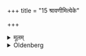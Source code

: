 +++
title = "15 श्रावणीमित्येके"

+++

<details><summary>मूलम्</summary>

श्रावणीमित्येके १५
</details>

<details><summary>Oldenberg</summary>

17. On the full-moon day of Srāvaṇa, according to some (teachers).
</details>
